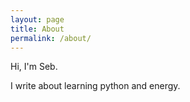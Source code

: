 ```yaml
---
layout: page
title: About
permalink: /about/
---
```


Hi, I'm Seb.

I write about learning python and energy.
